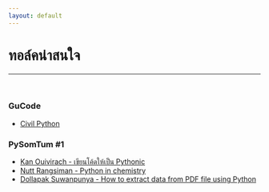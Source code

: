 ```yaml
---
layout: default
---
```


# ทอล์คน่าสนใจ

---

<br>

### **GuCode**

- [Civil Python](https://www.youtube.com/watch?v=-EcbACT8cj0)

### **PySomTum #1**

- [Kan Ouivirach - เขียนโค้ดให้เป็น Pythonic][pysomtum-1-1]
- [Nutt Rangsiman - Python in chemistry][pysomtum-1-2]
- [Dollapak Suwanpunya - How to extract data from PDF file using Python][pysomtum-1-3]

[pysomtum-1-1]: https://www.youtube.com/watch?v=eUNyKDYWYPI
[pysomtum-1-2]: https://www.youtube.com/watch?v=z2duzk99sg4
[pysomtum-1-3]: https://youtu.be/z2duzk99sg4?t=1181
